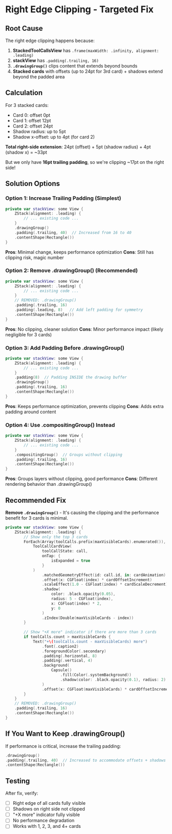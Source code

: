 # Right Edge Clipping - Targeted Fix

## Root Cause

The right edge clipping happens because:

1. **StackedToolCallsView** has `.frame(maxWidth: .infinity, alignment: .leading)`
2. **stackView** has `.padding(.trailing, 16)` 
3. **`.drawingGroup()`** clips content that extends beyond bounds
4. **Stacked cards** with offsets (up to 24pt for 3rd card) + shadows extend beyond the padded area

## Calculation

For 3 stacked cards:
- Card 0: offset 0pt
- Card 1: offset 12pt  
- Card 2: offset 24pt
- Shadow radius: up to 5pt
- Shadow x-offset: up to 4pt (for card 2)

**Total right-side extension**: 24pt (offset) + 5pt (shadow radius) + 4pt (shadow x) = ~33pt

But we only have **16pt trailing padding**, so we're clipping ~17pt on the right side!

## Solution Options

### Option 1: Increase Trailing Padding (Simplest)
```swift
private var stackView: some View {
    ZStack(alignment: .leading) {
        // ... existing code ...
    }
    .drawingGroup()
    .padding(.trailing, 40)  // Increased from 16 to 40
    .contentShape(Rectangle())
}
```

**Pros**: Minimal change, keeps performance optimization
**Cons**: Still has clipping risk, magic number

### Option 2: Remove .drawingGroup() (Recommended)
```swift
private var stackView: some View {
    ZStack(alignment: .leading) {
        // ... existing code ...
    }
    // REMOVED: .drawingGroup()
    .padding(.trailing, 16)
    .padding(.leading, 8)   // Add left padding for symmetry
    .contentShape(Rectangle())
}
```

**Pros**: No clipping, cleaner solution
**Cons**: Minor performance impact (likely negligible for 3 cards)

### Option 3: Add Padding Before .drawingGroup()
```swift
private var stackView: some View {
    ZStack(alignment: .leading) {
        // ... existing code ...
    }
    .padding(8)  // Padding INSIDE the drawing buffer
    .drawingGroup()
    .padding(.trailing, 16)
    .contentShape(Rectangle())
}
```

**Pros**: Keeps performance optimization, prevents clipping
**Cons**: Adds extra padding around content

### Option 4: Use .compositingGroup() Instead
```swift
private var stackView: some View {
    ZStack(alignment: .leading) {
        // ... existing code ...
    }
    .compositingGroup()  // Groups without clipping
    .padding(.trailing, 16)
    .contentShape(Rectangle())
}
```

**Pros**: Groups layers without clipping, good performance
**Cons**: Different rendering behavior than .drawingGroup()

## Recommended Fix

**Remove `.drawingGroup()`** - It's causing the clipping and the performance benefit for 3 cards is minimal.

```swift
private var stackView: some View {
    ZStack(alignment: .leading) {
        // Show only the top 3 cards
        ForEach(Array(toolCalls.prefix(maxVisibleCards).enumerated()), id: \.element.id) { index, call in
            ToolCallCardView(
                toolCallState: call,
                onTap: {
                    isExpanded = true
                }
            )
                .matchedGeometryEffect(id: call.id, in: cardAnimation)
                .offset(x: CGFloat(index) * cardOffsetIncrement)
                .scaleEffect(1.0 - CGFloat(index) * cardScaleDecrement)
                .shadow(
                    color: .black.opacity(0.05),
                    radius: 5 - CGFloat(index),
                    x: CGFloat(index) * 2,
                    y: 0
                )
                .zIndex(Double(maxVisibleCards - index))
        }
        
        // Show "+X more" indicator if there are more than 3 cards
        if toolCalls.count > maxVisibleCards {
            Text("+\(toolCalls.count - maxVisibleCards) more")
                .font(.caption2)
                .foregroundColor(.secondary)
                .padding(.horizontal, 8)
                .padding(.vertical, 4)
                .background(
                    Capsule()
                        .fill(Color(.systemBackground))
                        .shadow(color: .black.opacity(0.1), radius: 2)
                )
                .offset(x: CGFloat(maxVisibleCards) * cardOffsetIncrement + 8)
        }
    }
    // REMOVED: .drawingGroup()
    .padding(.trailing, 16)
    .contentShape(Rectangle())
}
```

## If You Want to Keep .drawingGroup()

If performance is critical, increase the trailing padding:

```swift
.drawingGroup()
.padding(.trailing, 40)  // Increased to accommodate offsets + shadows
.contentShape(Rectangle())
```

## Testing

After fix, verify:
- [ ] Right edge of all cards fully visible
- [ ] Shadows on right side not clipped
- [ ] "+X more" indicator fully visible
- [ ] No performance degradation
- [ ] Works with 1, 2, 3, and 4+ cards
